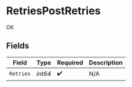 # RetriesPostRetries

OK


## Fields

| Field              | Type               | Required           | Description        |
| ------------------ | ------------------ | ------------------ | ------------------ |
| `Retries`          | *int64*            | :heavy_check_mark: | N/A                |